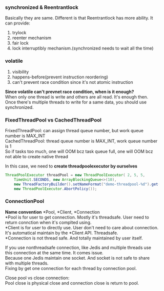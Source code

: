 ### synchronized & Reentrantlock  
Basically they are same. Different is that Reentrantlock has more ability. It can provide:  
1. trylock  
2. reenter mechanism  
3. fair lock  
4. lock interruptibly mechanism.(synchronized needs to wait all the time)  

### volatile
1. visibility
2. happens-before(prevent instruction reordering)
3. can't prevent race condition since it's not atomic instruction  

**Since volatile can't prevnet race condition, when is it enough?**  
When only one thread is write and others are all read. It's enough then.  
Once there's multiple threads to write for a same data, you should use synchronized.

### FixedThreadPool vs CachedThreadPool
FrixedThreadPool: can assign thread queue number, but work queue number is MAX_INT  
CachedThreadPool: thread queue number is MAX_INT, work queue number is 1  
So if tasks too much, one will OOM bcz task queue full, one will OOM bcz not able to create native thread  

In this case, we need to **create threadpoolexecutor by ourselves** 
```java
ThreadPoolExecutor threadPool = new ThreadPoolExecutor( 2, 5, 5, 
    TimeUnit.SECONDS, new ArrayBlockingQueue<>(10), 
    new ThreadFactoryBuilder().setNameFormat("demo-threadpool-%d").get(), 
    new ThreadPoolExecutor.AbortPolicy());
```

### ConnectionPool
**Name convention**
*Pool, *Client, *Connection  
*Pool is for user to get connection. Mostly it's threadsafe. User need to return connction when it's complted using.  
*Client is for user to directly use. User don't need to care about connection. It's automatical maintain by the *Client API. Threadsafe.  
*Connection is not thread safe. And totally maintained by user itself.  
  
If you use nonthreadsafe connection, like Jedis and multiple threads use this connection at the same time. It comes issue.  
Because one Jedis maintain one socket. And socket is not safe to share with multiple threads.  
Fixing by get one connection for each thread by connection pool.  

Close pool vs close connection:  
Pool close is physical close and connection close is return to pool.  



